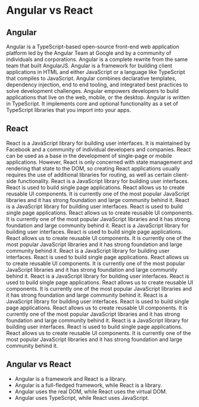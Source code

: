 # Angular vs React

## Angular
Angular is a TypeScript-based open-source front-end web application platform led by the Angular Team at Google and by a community of individuals and corporations. Angular is a complete rewrite from the same team that built AngularJS. Angular is a framework for building client applications in HTML and either JavaScript or a language like TypeScript that compiles to JavaScript. Angular combines declarative templates, dependency injection, end to end tooling, and integrated best practices to solve development challenges. Angular empowers developers to build applications that live on the web, mobile, or the desktop. Angular is written in TypeScript. It implements core and optional functionality as a set of TypeScript libraries that you import into your apps.

## React
React is a JavaScript library for building user interfaces. It is maintained by Facebook and a community of individual developers and companies. React can be used as a base in the development of single-page or mobile applications. However, React is only concerned with state management and rendering that state to the DOM, so creating React applications usually requires the use of additional libraries for routing, as well as certain client-side functionality. React is a JavaScript library for building user interfaces. React is used to build single page applications. React allows us to create reusable UI components. It is currently one of the most popular JavaScript libraries and it has strong foundation and large community behind it. React is a JavaScript library for building user interfaces. React is used to build single page applications. React allows us to create reusable UI components. It is currently one of the most popular JavaScript libraries and it has strong foundation and large community behind it. React is a JavaScript library for building user interfaces. React is used to build single page applications. React allows us to create reusable UI components. It is currently one of the most popular JavaScript libraries and it has strong foundation and large community behind it. React is a JavaScript library for building user interfaces. React is used to build single page applications. React allows us to create reusable UI components. It is currently one of the most popular JavaScript libraries and it has strong foundation and large community behind it. React is a JavaScript library for building user interfaces. React is used to build single page applications. React allows us to create reusable UI components. It is currently one of the most popular JavaScript libraries and it has strong foundation and large community behind it. React is a JavaScript library for building user interfaces. React is used to build single page applications. React allows us to create reusable UI components. It is currently one of the most popular JavaScript libraries and it has strong foundation and large community behind it. React is a JavaScript library for building user interfaces. React is used to build single page applications. React allows us to create reusable UI components. It is currently one of the most popular JavaScript libraries and it has strong foundation and large community behind it.

## Angular vs React
- Angular is a framework and React is a library.
- Angular is a full-fledged framework, while React is a library.
- Angular uses the real DOM, while React uses the virtual DOM.
- Angular uses TypeScript, while React uses JavaScript.